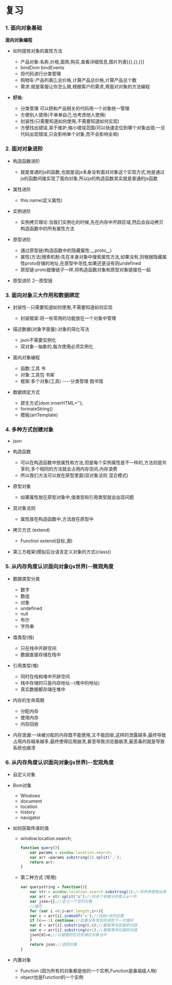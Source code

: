 # 复习

### 1. 面向对象基础

**面向对象编程**

- 如何提炼对象的属性方法
	+ 产品对象:名称,价格,面熟,购买,查看详细信息,图片列表[{},{},{}]
	+ bindDom bindEvents
	+ 将代码进行分类管理
	+ 购物车:产品列表[],总价格,计算产品总价格,计算产品总个数
	+ 需求:就是客服让你怎么做,根据客户的需求,用面对对象的方法编程

- **好处**: 
	+ 分类管理 可以把和产品相关的代码用一个对象统一管理
	+ 方便别人使用(不单单自己,也考虑他人使用)
	+ 封装性(只需要知道如何使用,不需要知道如何实现)
	+ 方便找出错误,易于维护,缩小错误范围(可以快速定位到哪个对象出错;一旦代码出现错误,只会影响单个对象,而不会影响全局)

### 2. 面对对象进阶

- 构造函数进阶
	+ 就是普通的js的函数,也就是说js本身没有面对对象这个实现方式,他是通过js的函数间接实现了面向对象,所以js的构造函数其实就是普通的js函数

- 属性进阶
	+ this.name(定义属性)

- 实例进阶
	+ 实例拷贝理论:当我们实例化的时候,先在内存中开辟区域,然后会自动拷贝构造函数中的所有属性方法

- 原型进阶
	+ 通过原型链(构造函数中的隐藏属性:\_\_proto\_\_) 
	+ 属性(方法)搜索机制:先在本身对象中搜索属性方法,如果没有,则根据隐藏属性proto存储的地址,在原型中寻找,如果还是没有则undefined
	+ 原型链:proto就像链子一样,将构造函数对象和原型对象链接在一起

- 原型进阶 2--原型链

### 3. 面向对象三大作用和数据绑定

- 封装性--只需要知道如何使用,不需要知道如何实现
	+ 封装框架:将一些常用的功能放在一个对象中管理


- 描述数据(对象字面量):对象的简化写法
	+ json不需要实例化
	+ 双对象--抽象的,每次使用必须实例化


- 面向对象编程
	+ 函数:工具          书
	+ 对象:工具包        书架
	+ 框架:多个对象(工具) ----分类管理           图书馆

- 数据绑定方式
	+ 原生方式(dom.innerHTML='');
	+ formateString()
	+ 模板(artTemplate)

### 4. 多种方式创建对象

- json

- 构造函数
	+ 可以在构造函数中放属性和方法,但是每个实例属性是不一样的,方法则是共享的,多个相同的方法就会占用内存空间,内存浪费
	+ 所以我们方法可以放在原型里面(双对象法则 混合模式)

- 原型对象
	+ 如果属性放在原型对象中,值类型和引用类型就会出现问题

- 双对象法则
	+ 属性放在构造函数中,方法放在原型中

- 拷贝方式 (extend)
	+ Function extend(目标,源)

- 第三方框架(模拟后台语言定义对象的方式(class))

### 5. 从内存角度认识面向对象(js世界)--微观角度

- 数据类型分类
	+ 数字
	+ 数组
	+ 对象 
	+ undefined
	+ null
	+ 布尔
	+ 字符串

- 值类型(栈)
	+ 只在栈中开辟空间
	+ 数据直接存储在栈中

- 引用类型(堆)
	+ 同时在栈和堆中开辟空间
	+ 栈中存储的只是内存地址--(堆中的地址)
	+ 真实数据都存储在堆中

- 内存的生命周期
	+ 分配内存
	+ 使用内存
	+ 内存回收

- 内存泄漏:一块被分配的内存既不能使用,又不能回收,这样的泄露越多,最终导致占用内存越来越多,最终使得应用崩溃,甚至导致浏览器崩溃,最恶毒的就是导致系统也崩溃


### 6. 从内存角度认识面向对象(js世界)--宏观角度

- 自定义对象

- Bom对象
	+ Windows
	+ document
	+ location
	+ history
	+ navigator

- 如何获取传递的值
	+ window.location.search;
		```javascript
		function query(){
			var params = window.location.search;
			var arr =params.substring(1).split(',');
			return arr;
		}
		```
	+ 第二种方式 (常用)
		```javascript
		var querystring = function(){
			var str = window.location.search.substring(1);//将传参提取出来 去掉?号
			var arr = str.split("&");//将多个参数分开放入arr中
			var json={};//定义一个空的对象
			//遍历
			for (var i =0;i<arr.length;i++){
			var c = arr[i].indexOf('=');//找到=号的位置
			if (c==-1) continue;//如果没有发现则调到下一次循环
			var d = arr[i].substring(0,c);//截取等号前面的内容
			var e = arr[i].substring(c+1);//截取等号后面的内容
			json[d]=e;//以键值的形式存储在对象当中
			}
			return json;//返回对象
		}
		```

- 内置对象
	+ Function (因为所有的对象都是他的一个实例,Function是鼻祖级人物)
	+ object也是Function的一个实例 
